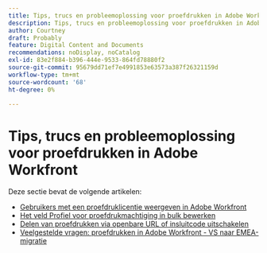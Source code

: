```yaml
---
title: Tips, trucs en probleemoplossing voor proefdrukken in Adobe Workfront
description: Tips, trucs en probleemoplossing voor proefdrukken in Adobe Workfront
author: Courtney
draft: Probably
feature: Digital Content and Documents
recommendations: noDisplay, noCatalog
exl-id: 83e2f884-b396-444e-9533-864fd78880f2
source-git-commit: 95679dd71ef7e4991853e63573a387f26321159d
workflow-type: tm+mt
source-wordcount: '68'
ht-degree: 0%

---
```


# Tips, trucs en probleemoplossing voor proefdrukken in Adobe Workfront

Deze sectie bevat de volgende artikelen:

* [Gebruikers met een proefdruklicentie weergeven in Adobe Workfront](../../../review-and-approve-work/proofing/tips-tricks-and-troubleshooting/report-which-users-have-proofing-license-in-wf.md)
* [Het veld Profiel voor proefdrukmachtiging in bulk bewerken](../../../review-and-approve-work/proofing/tips-tricks-and-troubleshooting/edit-proof-profile-bulk.md)
* [Delen van proefdrukken via openbare URL of insluitcode uitschakelen](../../../review-and-approve-work/proofing/tips-tricks-and-troubleshooting/disable-public-proofs.md)
* [Veelgestelde vragen: proefdrukken in Adobe Workfront - VS naar EMEA-migratie](../../../review-and-approve-work/proofing/tips-tricks-and-troubleshooting/faq-proofing-in-wf-us-to-emea-migration.md)
